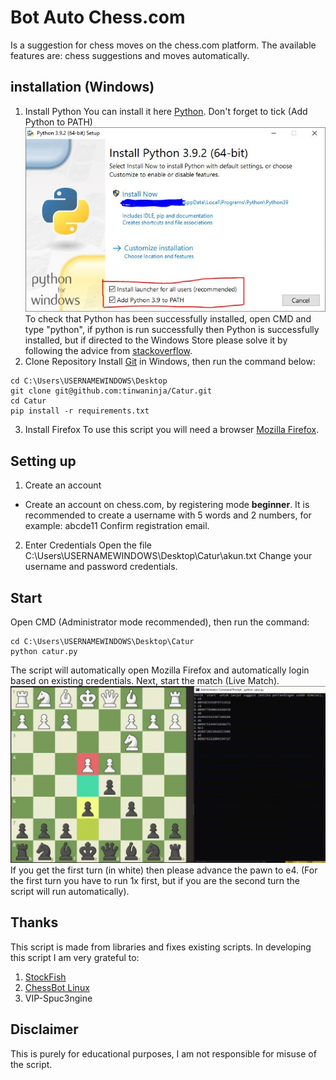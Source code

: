 # Bot Auto Chess.com
Is a suggestion for chess moves on the chess.com platform. The available features are: chess suggestions and moves automatically.

## installation (Windows)

1. Install Python
You can install it here [Python](https://www.python.org/downloads/). Don't forget to tick (Add Python to PATH)  ![Install Python](./documentation/python_install.jpeg)
To check that Python has been successfully installed, open CMD and type "python", if python is run successfully then Python is successfully installed, but if directed to the Windows Store please solve it by following the advice from [stackoverflow](https://stackoverflow.com/questions/58754860/cmd-opens-window-store-when-i-type-python).
2. Clone Repository
Install [Git](https://git-scm.com/download/win) in Windows, then run the command below:
```
cd C:\Users\USERNAMEWINDOWS\Desktop
git clone git@github.com:tinwaninja/Catur.git
cd Catur
pip install -r requirements.txt
```
3. Install Firefox
To use this script you will need a browser [Mozilla Firefox](https://www.mozilla.org/en-US/firefox/new/).
## Setting up
1. Create an account
- Create an account on chess.com, by registering mode **beginner**.
It is recommended to create a username with 5 words and 2 numbers, for example: abcde11
Confirm registration email.
2. Enter Credentials
Open the file C:\Users\USERNAMEWINDOWS\Desktop\Catur\akun.txt
Change your username and password credentials.
## Start
Open CMD (Administrator mode recommended), then run the command:
```
cd C:\Users\USERNAMEWINDOWS\Desktop\Catur
python catur.py
```
The script will automatically open Mozilla Firefox and automatically login based on existing credentials.
Next, start the match (Live Match).
![Auto Chess](./documentation/Catur.gif)
If you get the first turn (in white) then please advance the pawn to e4. (For the first turn you have to run 1x first, but if you are the second turn the script will run automatically).

## Thanks
This script is made from libraries and fixes existing scripts. In developing this script I am very grateful to:
1. [StockFish](https://stockfishchess.org/download/)
2. [ChessBot Linux](https://github.com/kraten/chessbot)
3. VIP-Spuc3ngine

## Disclaimer
This is purely for educational purposes, I am not responsible for misuse of the script.